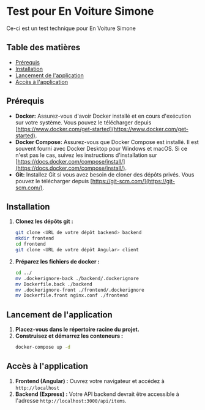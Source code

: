 # Test pour En Voiture Simone

Ce-ci est un test technique pour En Voiture Simone

## Table des matières

- [Prérequis](#prérequis)
- [Installation](#installation)
- [Lancement de l'application](#lancement-de-lapplication)
- [Accès à l'application](#accès-à-lapplication)

## Prérequis

- **Docker:** Assurez-vous d'avoir Docker installé et en cours d'exécution sur votre système. Vous pouvez le télécharger depuis [https://www.docker.com/get-started](https://www.docker.com/get-started).
- **Docker Compose:** Assurez-vous que Docker Compose est installé. Il est souvent fourni avec Docker Desktop pour Windows et macOS. Si ce n'est pas le cas, suivez les instructions d'installation sur [https://docs.docker.com/compose/install/](https://docs.docker.com/compose/install/).
- **Git:** Installez Git si vous avez besoin de cloner des dépôts privés. Vous pouvez le télécharger depuis [https://git-scm.com/](https://git-scm.com/).

## Installation

1. **Clonez les dépôts git :**
   ```bash
   git clone <URL de votre dépôt backend> backend
   mkdir frontend
   cd frontend
   git clone <URL de votre dépôt Angular> client
   
2. **Préparez les fichiers de docker :**
    ```bash
    cd ../
    mv .dockerignore-back ./backend/.dockerignore
    mv Dockerfile.back ./backend
    mv .dockerignore-front ./frontend/.dockerignore
    mv Dockerfile.front nginx.conf ./frontend

## Lancement de l'application
1. **Placez-vous dans le répertoire racine du projet.**
2. **Construisez et démarrez les conteneurs :**
    ```bash
    docker-compose up -d

## Accès à l'application
1. **Frontend (Angular) :** Ouvrez votre navigateur et accédez à ```http://localhost```
2. **Backend (Express) :** Votre API backend devrait être accessible à l'adresse ```http://localhost:3000/api/items```.
